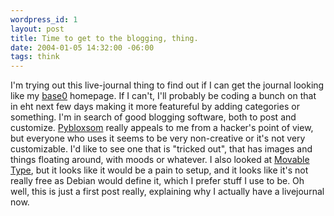 ```yaml
--- 
wordpress_id: 1
layout: post
title: Time to get to the blogging, thing.
date: 2004-01-05 14:32:00 -06:00
tags: think
---
```

I'm trying out this live-journal thing to find out if I can get the journal looking like my <a href="http://www.base0.net">base0</a> homepage.  If I can't, I'll probably be coding a bunch on that in eht next few days making it more featureful by adding categories or something.  I'm in search of good blogging software, both to post and customize.  <a href="http://roughingit.subtlehints.net/pyblosxom/">Pybloxsom</a> really appeals to me from a hacker's point of view, but everyone who uses it seems to be very non-creative or it's not very customizable.  I'd like to see one that is "tricked out", that has images and things floating around, with moods or whatever.  I also looked at <a href="http://www.movabletype.org">Movable Type</a>, but it looks like it would be a pain to setup, and it looks like it's not really free as Debian would define it, which I prefer stuff I use to be.  Oh well, this is just a first post really, explaining why I actually have a livejournal now.
